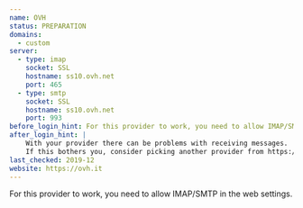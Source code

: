 ```yaml
---
name: OVH
status: PREPARATION
domains: 
  - custom
server:
  - type: imap
    socket: SSL
    hostname: ss10.ovh.net
    port: 465
  - type: smtp
    socket: SSL
    hostname: ss10.ovh.net
    port: 993
before_login_hint: For this provider to work, you need to allow IMAP/SMTP in the web settings.
after_login_hint: |
    With your provider there can be problems with receiving messages. 
    If this bothers you, consider picking another provider from https://providers.delta.chat :)
last_checked: 2019-12
website: https://ovh.it
---
```


For this provider to work, you need to allow IMAP/SMTP in the web settings.

